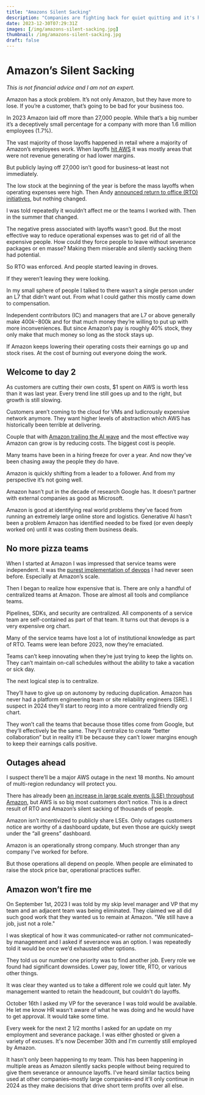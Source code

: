 ```yaml
---
title: "Amazons Silent Sacking"
description: "Companies are fighting back for quiet quitting and it's having a big impact."
date: 2023-12-30T07:29:31Z
images: [/img/amazons-silent-sacking.jpg]
thumbnail: /img/amazons-silent-sacking.jpg
draft: false
---
```


# Amazon’s Silent Sacking

*This is not financial advice and I am not an expert.*

Amazon has a stock problem.
It’s not only Amazon, but they have more to lose.
If you’re a customer, that’s going to be bad for your business too.

In 2023 Amazon laid off more than 27,000 people.
While that’s a big number it’s a deceptively small percentage for a company with more than 1.6 million employees (1.7%).

The vast majority of those layoffs happened in retail where a majority of Amazon’s employees work.
When layoffs [hit AWS](https://www.businessinsider.com/amazon-layoffs) it was mostly areas that were not revenue generating or had lower margins.

But publicly laying off 27,000 isn’t good for business–at least not immediately.

<picture>

The low stock at the beginning of the year is before the mass layoffs when operating expenses were high.
Then Andy [announced return to office (RTO) initiatives](https://www.aboutamazon.com/news/company-news/andy-jassy-update-on-amazon-return-to-office), but nothing changed.

I was told repeatedly it wouldn’t affect me or the teams I worked with.
Then in the summer that changed.

The negative press associated with layoffs wasn’t good.
But the most effective way to reduce operational expenses was to get rid of all the expensive people.
How could they force people to leave without severance packages or en masse?
Making them miserable and silently sacking them had potential.

So RTO was enforced.
And people started leaving in droves.

If they weren’t leaving they were looking.

In my small sphere of people I talked to there wasn’t a single person under an L7 that didn’t want out.
From what I could gather this mostly came down to compensation.

Independent contributors (IC) and managers that are L7 or above generally make $400k-$800k and for that much money they’re willing to put up with more inconveniences.
But since Amazon’s pay is roughly 40% stock, they only make that much money so long as the stock stays up.

If Amazon keeps lowering their operating costs their earnings go up and stock rises.
At the cost of burning out everyone doing the work.

## Welcome to day 2

As customers are cutting their own costs, $1 spent on AWS is worth less than it was last year.
Every trend line still goes up and to the right, but growth is still slowing.

Customers aren’t coming to the cloud for VMs and ludicrously expensive network anymore.
They want higher levels of abstraction which AWS has historically been terrible at delivering.

Couple that with [Amazon trailing the AI wave](https://www.lastweekinaws.com/blog/aws-degenerative-ai-blunder/) and the most effective way Amazon can grow is by reducing costs.
The biggest cost is people.

Many teams have been in a hiring freeze for over a year.
And now they’ve been chasing away the people they do have.

Amazon is quickly shifting from a leader to a follower.
And from my perspective it’s not going well.

Amazon hasn’t put in the decade of research Google has.
It doesn’t partner with external companies as good as Microsoft.

Amazon is good at identifying real world problems they’ve faced from running an extremely large online store and logistics.
Generative AI hasn’t been a problem Amazon has identified needed to be fixed (or even deeply worked on) until it was costing them business deals.

## No more pizza teams

When I started at Amazon I was impressed that service teams were independent.
It was the [purest implementation of devops](https://martinfowler.com/bliki/TwoPizzaTeam.html) I had never seen before.
Especially at Amazon’s scale.

Then I began to realize how expensive that is.
There are only a handful of centralized teams at Amazon.
Those are almost all tools and compliance teams.

Pipelines, SDKs, and security are centralized.
All components of a service team are self-contained as part of that team.
It turns out that devops is a very expensive org chart.

Many of the service teams have lost a lot of institutional knowledge as part of RTO.
Teams were lean before 2023, now they’re emaciated.

Teams can’t keep innovating when they’re just trying to keep the lights on.
They can’t maintain on-call schedules without the ability to take a vacation or sick day.

The next logical step is to centralize.

They’ll have to give up on autonomy by reducing duplication.
Amazon has never had a platform engineering team or site reliability engineers (SRE).
I suspect in 2024 they’ll start to reorg into a more centralized friendly org chart.

They won’t call the teams that because those titles come from Google, but they’ll effectively be the same.
They’ll centralize to create “better collaboration” but in reality it’ll be because they can’t lower margins enough to keep their earnings calls positive.

## Outages ahead

I suspect there’ll be a major AWS outage in the next 18 months.
No amount of multi-region redundancy will protect you.

There has already been [an increase in large scale events (LSE) throughout Amazon](https://www.linkedin.com/posts/brucebawest_the-new-frequency-of-large-scale-events-at-activity-7109656617100484608-uGmJ), but AWS is so big most customers don’t notice.
This is a direct result of RTO and Amazon’s silent sacking of thousands of people.

Amazon isn’t incentivized to publicly share LSEs.
Only outages customers notice are worthy of a dashboard update, but even those are quickly swept under the “all greens” dashboard.

Amazon is an operationally strong company.
Much stronger than any company I’ve worked for before.

But those operations all depend on people.
When people are eliminated to raise the stock price bar, operational practices suffer.

## Amazon won’t fire me

On September 1st, 2023 I was told by my skip level manager and VP that my team and an adjacent team was being eliminated.
They claimed we all did such good work that they wanted us to remain at Amazon.
"We still have a job, just not a role."

I was skeptical of how it was communicated–or rather not communicated–by management and I asked if severance was an option.
I was repeatedly told it would be once we’d exhausted other options.

They told us our number one priority was to find another job.
Every role we found had significant downsides.
Lower pay, lower title, RTO, or various other things.

It was clear they wanted us to take a different role we could quit later.
My management wanted to retain the headcount, but couldn't do layoffs.

October 16th I asked my VP for the severance I was told would be available.
He let me know HR wasn't aware of what he was doing and he would have to get approval.
It would take some time.

Every week for the next 2 1/2 months I asked for an update on my employment and severance package.
I was either ghosted or given a variety of excuses.
It's now December 30th and I'm currently still employed by Amazon.

It hasn't only been happening to my team.
This has been happening in multiple areas as Amazon silently sacks people without being required to give them severance or announce layoffs.
I've heard similar tactics being used at other companies–mostly large companies–and it'll only continue in 2024 as they make decisions that drive short term profits over all else.
